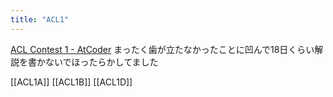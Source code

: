 ```yaml
---
title: "ACL1"
---
```


[ACL Contest 1 - AtCoder](https://atcoder.jp/contests/acl1)
まったく歯が立たなかったことに凹んで18日くらい解説を書かないでほったらかしてました

[[ACL1A]]
[[ACL1B]]
[[ACL1D]]
